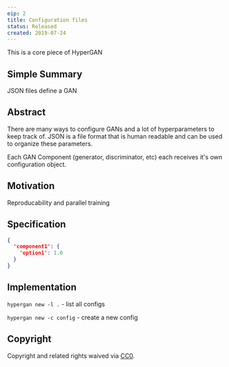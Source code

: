 ```yaml
---
eip: 2
title: Configuration files
status: Released
created: 2019-07-24
---
```


This is a core piece of HyperGAN

## Simple Summary
JSON files define a GAN

## Abstract
There are many ways to configure GANs and a lot of hyperparameters to keep track of.  JSON is a file format that is human readable and can be used to organize these parameters.

Each GAN Component (generator, discriminator, etc) each receives it's own configuration object.

## Motivation

Reproducability and parallel training

## Specification
```json
{
  'component1': {
    'option1': 1.0
  }
}
```

## Implementation

`hypergan new -l .` - list all configs

`hypergan new -c config` - create a new config

## Copyright
Copyright and related rights waived via [CC0](https://creativecommons.org/publicdomain/zero/1.0/).

